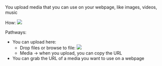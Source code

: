 
You upload media that you can use on your webpage, like images, videos, music

How:
![](https://i.imgur.com/BSkEyKb.png)

Pathways:
- You can upload here:
	- Drop files or browse to file:
		![](https://i.imgur.com/SYFWRt5.png)
	- Media → when you upload, you can copy the URL
- You can grab the URL of a media you want to use on a webpage